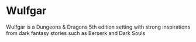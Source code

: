 # Wulfgar
Wulfgar is a Dungeons & Dragons 5th edition setting with strong inspirations from dark fantasy stories such as Berserk and Dark Souls